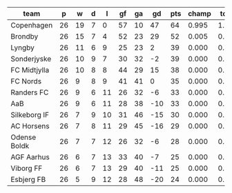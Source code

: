 |     team     | p  | w  | d | l  | gf | ga | gd  | pts | champ | top2  | top3  | top4  |  5-7  | bot4  | bot3  | bot2  |
|--------------|----|----|---|----|----|----|-----|-----|-------|-------|-------|-------|-------|-------|-------|-------|
| Copenhagen   | 26 | 19 | 7 |  0 | 57 | 10 |  47 |  64 | 0.995 | 1.000 | 1.000 | 1.000 | 0.000 | 0.000 | 0.000 | 0.000|
| Brondby      | 26 | 15 | 7 |  4 | 52 | 23 |  29 |  52 | 0.005 | 0.992 | 1.000 | 1.000 | 0.000 | 0.000 | 0.000 | 0.000|
| Lyngby       | 26 | 11 | 6 |  9 | 25 | 23 |   2 |  39 | 0.000 | 0.003 | 0.284 | 0.583 | 0.407 | 0.000 | 0.000 | 0.000|
| Sonderjyske  | 26 | 10 | 9 |  7 | 30 | 32 |  -2 |  39 | 0.000 | 0.001 | 0.230 | 0.502 | 0.482 | 0.000 | 0.000 | 0.000|
| FC Midtjylla | 26 | 10 | 8 |  8 | 44 | 29 |  15 |  38 | 0.000 | 0.004 | 0.419 | 0.704 | 0.291 | 0.000 | 0.000 | 0.000|
| FC Nords     | 26 |  9 | 8 |  9 | 41 | 41 |   0 |  35 | 0.000 | 0.000 | 0.066 | 0.200 | 0.683 | 0.003 | 0.000 | 0.000|
| Randers FC   | 26 |  9 | 6 | 11 | 26 | 32 |  -6 |  33 | 0.000 | 0.000 | 0.001 | 0.007 | 0.508 | 0.056 | 0.019 | 0.005|
| AaB          | 26 |  9 | 6 | 11 | 28 | 38 | -10 |  33 | 0.000 | 0.000 | 0.000 | 0.004 | 0.380 | 0.084 | 0.036 | 0.011|
| Silkeborg IF | 26 |  7 | 9 | 10 | 31 | 46 | -15 |  30 | 0.000 | 0.000 | 0.000 | 0.000 | 0.092 | 0.366 | 0.218 | 0.097|
| AC Horsens   | 26 |  7 | 8 | 11 | 29 | 45 | -16 |  29 | 0.000 | 0.000 | 0.000 | 0.000 | 0.055 | 0.505 | 0.299 | 0.136|
| Odense Boldk | 26 |  7 | 7 | 12 | 26 | 32 |  -6 |  28 | 0.000 | 0.000 | 0.000 | 0.000 | 0.078 | 0.440 | 0.255 | 0.116|
| AGF Aarhus   | 26 |  6 | 7 | 13 | 33 | 40 |  -7 |  25 | 0.000 | 0.000 | 0.000 | 0.000 | 0.014 | 0.773 | 0.610 | 0.392|
| Viborg FF    | 26 |  6 | 7 | 13 | 29 | 40 | -11 |  25 | 0.000 | 0.000 | 0.000 | 0.000 | 0.009 | 0.833 | 0.699 | 0.499|
| Esbjerg FB   | 26 |  5 | 9 | 12 | 28 | 48 | -20 |  24 | 0.000 | 0.000 | 0.000 | 0.000 | 0.001 | 0.940 | 0.864 | 0.744|
